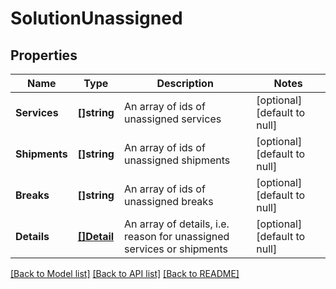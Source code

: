 # SolutionUnassigned

## Properties
Name | Type | Description | Notes
------------ | ------------- | ------------- | -------------
**Services** | **[]string** | An array of ids of unassigned services | [optional] [default to null]
**Shipments** | **[]string** | An array of ids of unassigned shipments | [optional] [default to null]
**Breaks** | **[]string** | An array of ids of unassigned breaks | [optional] [default to null]
**Details** | [**[]Detail**](Detail.md) | An array of details, i.e. reason for unassigned services or shipments | [optional] [default to null]

[[Back to Model list]](../README.md#documentation-for-models) [[Back to API list]](../README.md#documentation-for-api-endpoints) [[Back to README]](../README.md)



